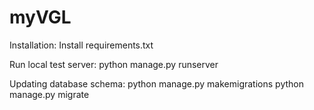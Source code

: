 # myVGL

Installation:
Install requirements.txt

Run local test server:
python manage.py runserver

Updating database schema: 
python manage.py makemigrations
python manage.py migrate
